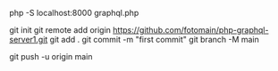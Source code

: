 

php -S localhost:8000 graphql.php


git init
git remote add origin https://github.com/fotomain/php-graphql-server1.git
git add .
git commit -m "first commit"
git branch -M main

git push -u origin main